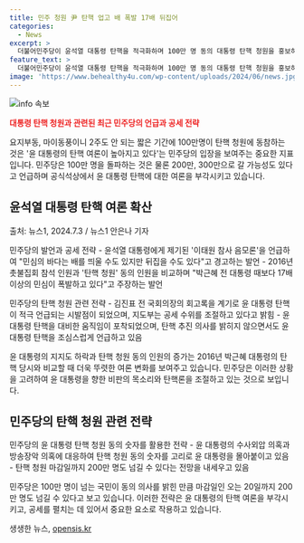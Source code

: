 ```yaml
---
title: 민주 청원 尹 탄핵 업고 배 폭발 17배 뒤집어
categories:
  - News
excerpt: >
  더불어민주당이 윤석열 대통령 탄핵을 적극화하며 100만 명 동의 대통령 탄핵 청원을 홍보하고 있다. 윤 대통령 지지도와 2016년 탄핵 청원 동의 수를 비교하여 탄핵 여론을 강조하고, 최고위원들이 200만 동의 가능성을 언급함. 또한, 민심을 도출하여 공세를 조절하며, 탄핵을 준비하는 움직임이 보이고 있음. 윤 대통령을 탄핵 청원 동의 숫자를 고리로 비판하고, 특검법안과 방송4법 등으로 윤 대통령을 겨냥하고 있음. 그리고 마감일까지 200만 명이 동의할 것으로 예상하고 있음.
feature_text: >
  더불어민주당이 윤석열 대통령 탄핵을 적극화하며 100만 명 동의 대통령 탄핵 청원을 홍보하고 있다. 윤 대통령 지지도와 2016년 탄핵 청원 동의 수를 비교하여 탄핵 여론을 강조하고, 최고위원들이 200만 동의 가능성을 언급함. 또한, 민심을 도출하여 공세를 조절하며, 탄핵을 준비하는 움직임이 보이고 있음. 윤 대통령을 탄핵 청원 동의 숫자를 고리로 비판하고, 특검법안과 방송4법 등으로 윤 대통령을 겨냥하고 있음. 그리고 마감일까지 200만 명이 동의할 것으로 예상하고 있음.
image: 'https://www.behealthy4u.com/wp-content/uploads/2024/06/news.jpg'
---
```


<p><img src="https://www.behealthy4u.com/wp-content/uploads/2024/06/news.jpg" alt="info 속보" /></p>

<p><b><span style="color: #ee2323;">대통령 탄핵 청원과 관련된 최근 민주당의 언급과 공세 전략</span></b></p>

<p>요지부동, 마이동풍이니 2주도 안 되는 짧은 기간에 100만명이 탄핵 청원에 동참하는 것은 '윤 대통령의 탄핵 여론이 높아지고 있다'는 민주당의 입장을 보여주는 중요한 지표입니다. 민주당은 100만 명을 돌파하는 것은 물론 200만, 300만으로 갈 가능성도 있다고 언급하며 공식석상에서 윤 대통령 탄핵에 대한 여론을 부각시키고 있습니다. </p>

<h2 data-ke-size="size26">윤석열 대통령 탄핵 여론 확산</h2>

<p>출처: 뉴스1, 2024.7.3 / 뉴스1 안은나 기자</p>

<p>민주당의 발언과 공세 전략
- 윤석열 대통령에게 제기된 '이태원 참사 음모론'을 언급하여 "민심의 바다는 배를 띄울 수도 있지만 뒤집을 수도 있다"고 경고하는 발언
- 2016년 촛불집회 참석 인원과 '탄핵 청원' 동의 인원을 비교하며 "박근혜 전 대통령 때보다 17배 이상의 민심이 폭발하고 있다"고 주장하는 발언</p>

<p>민주당의 탄핵 청원 관련 전략
- 김진표 전 국회의장의 회고록을 계기로 윤 대통령 탄핵이 적극 언급되는 시발점이 되었으며, 지도부는 공세 수위를 조절하고 있다고 밝힘
- 윤 대통령 탄핵을 대비한 움직임이 포착되었으며, 탄핵 추진 의사를 밝히지 않으면서도 윤 대통령 탄핵을 조심스럽게 언급하고 있음</p>

<p>윤 대통령의 지지도 하락과 탄핵 청원 동의 인원의 증가는 2016년 박근혜 대통령의 탄핵 당시와 비교할 때 더욱 뚜렷한 여론 변화를 보여주고 있습니다. 민주당은 이러한 상황을 고려하여 윤 대통령을 향한 비판의 목소리와 탄핵론을 조절하고 있는 것으로 보입니다.</p>

<h2 data-ke-size="size26">민주당의 탄핵 청원 관련 전략</h2>

<p>민주당의 윤 대통령 탄핵 청원 동의 숫자를 활용한 전략
- 윤 대통령의 수사외압 의혹과 방송장악 의혹에 대응하여 탄핵 청원 동의 숫자를 고리로 윤 대통령을 몰아붙이고 있음
- 탄핵 청원 마감일까지 200만 명도 넘길 수 있다는 전망을 내세우고 있음</p>

<p>민주당은 100만 명이 넘는 국민이 동의 의사를 밝힌 만큼 마감일인 오는 20일까지 200만 명도 넘길 수 있다고 보고 있습니다. 이러한 전략은 윤 대통령의 탄핵 여론을 부각시키고, 공세를 펼치는 데 있어서 중요한 요소로 작용하고 있습니다.</p>
생생한 뉴스, <a href="https://opensis.kr" rel="dofollow">opensis.kr</a>


